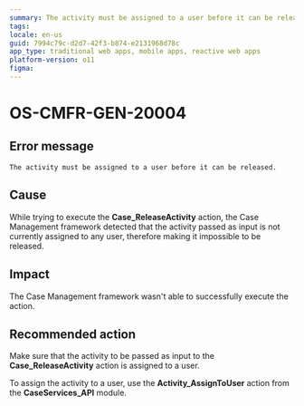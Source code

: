 ```yaml
---
summary: The activity must be assigned to a user before it can be released.
tags:
locale: en-us
guid: 7994c79c-d2d7-42f3-b874-e2131968d78c
app_type: traditional web apps, mobile apps, reactive web apps
platform-version: o11
figma:
---
```


# OS-CMFR-GEN-20004

## Error message

`The activity must be assigned to a user before it can be released.`

## Cause

While trying to execute the **Case_ReleaseActivity** action, the Case Management framework detected that the activity passed as input is not currently assigned to any user, therefore making it impossible to be released.

## Impact

The Case Management framework wasn't able to successfully execute the action.

## Recommended action

Make sure that the activity to be passed as input to the **Case_ReleaseActivity** action is assigned to a user.

To assign the activity to a user, use the **Activity_AssignToUser** action from the **CaseServices_API** module.
